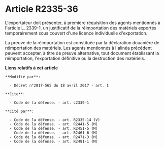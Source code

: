 # Article R2335-36

L'exportateur doit présenter, à première réquisition des agents mentionnés à l'article L. 2339-1, un justificatif de la
réimportation des matériels exportés temporairement sous couvert d'une licence individuelle d'exportation.

La preuve de la réimportation est constituée par la déclaration douanière de réimportation des matériels. Les agents
mentionnés à l'alinéa précédent peuvent accepter, à titre de preuve alternative, tout document établissant la réimportation,
l'exportation définitive ou la destruction des matériels.

**Liens relatifs à cet article**

	**Modifié par**:

	  - Décret n°2017-565 du 18 avril 2017 - art. 1

	**Cite**:

	  - Code de la défense. - art. L2339-1

	**Cité par**:

	  - Code de la défense. - art. R2335-14 (V)
	  - Code de la défense. - art. R2441-5 (M)
	  - Code de la défense. - art. R2451-5 (M)
	  - Code de la défense. - art. R2461-6 (M)
	  - Code de la défense. - art. R2471-3 (M)
	  - Code de la défense. - art. R2481-1 (M)
